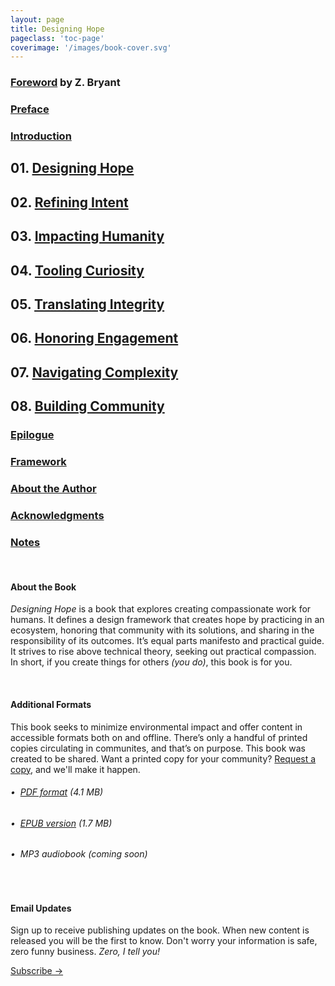 ```yaml
---
layout: page
title: Designing Hope
pageclass: 'toc-page'
coverimage: '/images/book-cover.svg'
---
```


<div class="toc" markdown="1">

### <a href="/foreword">Foreword</a> by Z. Bryant

### <a href="/preface">Preface</a>

### <a href="/introduction">Introduction</a>

## 01. <a href="/chapter-1">Designing Hope</a>

## 02. <a href="/chapter-2">Refining Intent</a>

## 03. <a href="/chapter-3">Impacting Humanity</a>

## 04. <a href="/chapter-4">Tooling Curiosity</a>

## 05. <a href="/chapter-5">Translating Integrity</a>

## 06. <a href="/chapter-6">Honoring Engagement</a>

## 07. <a href="/chapter-7">Navigating Complexity</a>

## 08. <a href="/chapter-8">Building Community</a>

### <a href="/epilogue">Epilogue</a>

### <a href="/framework">Framework</a>

### <a href="/author">About the Author</a>

### <a href="/acknowledgments">Acknowledgments</a>

### <a href="/notes">Notes</a>

<br/>

#### About the Book

_Designing Hope_ is a book that explores creating compassionate work for humans. It defines a design framework that creates hope by practicing in an ecosystem, honoring that community with its solutions, and sharing in the responsibility of its outcomes. It’s equal parts manifesto and practical guide. It strives to rise above technical theory, seeking out practical compassion. In short, if you create things for others _(you do)_, this book is for you.

<br/>

#### Additional Formats

This book seeks to minimize environmental impact and offer content in accessible formats both on and offline. There’s only a handful of printed copies circulating in communites, and that’s on purpose. This book was created to be shared. Want a printed copy for your community? <a href="https://forms.gle/MLsNfY6AZ4gTZ9QK7">Request a copy</a>, and we'll make it happen.

###### &bull;&nbsp;&nbsp;<a href="/downloads/designinghope.pdf" download="designinghope.pdf" class="resource-link">PDF format</a> (4.1 MB)<br/>
###### &bull;&nbsp;&nbsp;<a href="/downloads/designinghope.epub" download="designinghope.epub" class="resource-link">EPUB version</a> (1.7 MB)<br/>
###### &bull;&nbsp;&nbsp;MP3 audiobook (coming soon)

<br/>

#### Email Updates

Sign up to receive publishing updates on the book. When new content is released you will be the first to know. Don't worry your information is safe, zero funny business. _Zero, I tell you!_

<a href="http://eepurl.com/hthIUX" class="btn">Subscribe &rarr;</a>

</div>
